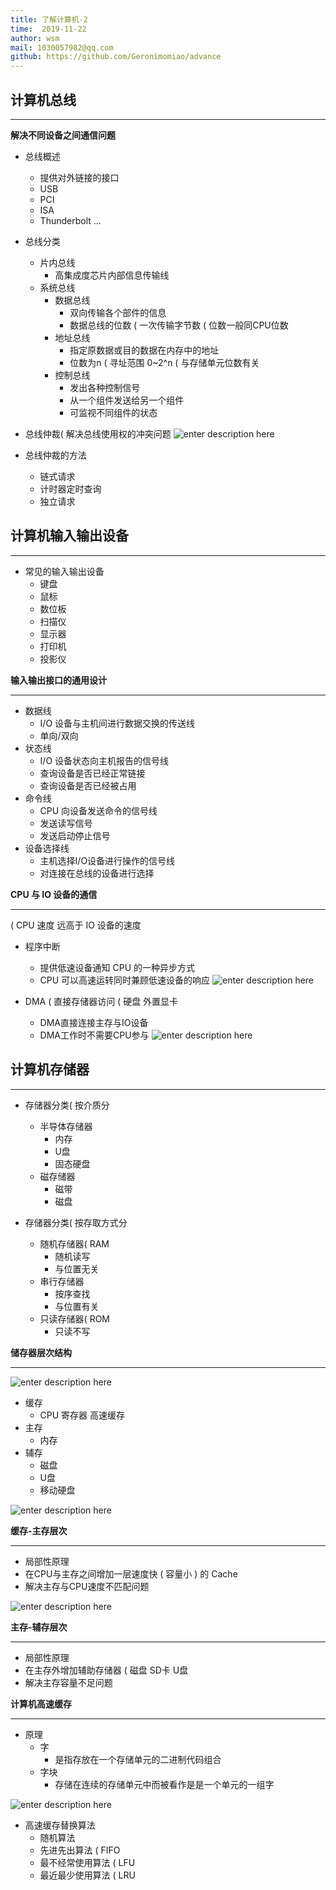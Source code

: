 ```yaml
---
title: 了解计算机-2
time:  2019-11-22
author: wsm
mail: 1030057982@qq.com
github: https://github.com/Geronimomiao/advance
---
```


## 计算机总线
****
**解决不同设备之间通信问题**
* 总线概述
	*  提供对外链接的接口
	*  USB
	*  PCI
	*  ISA
	*  Thunderbolt ...
* 总线分类
	* 片内总线
		* 高集成度芯片内部信息传输线 
	* 系统总线
		* 数据总线
			* 双向传输各个部件的信息
			* 数据总线的位数 ( 一次传输字节数   ( 位数一般同CPU位数
		* 地址总线
			* 指定原数据或目的数据在内存中的地址
			* 位数为n ( 寻址范围 0~2^n ( 与存储单元位数有关  
		* 控制总线
			* 发出各种控制信号
			* 从一个组件发送给另一个组件
			* 可监视不同组件的状态

* 总线仲裁( 解决总线使用权的冲突问题 
![enter description here](https://img.wsmpage.cn/learning/2019-11-22/1574403134851.png)

* 总线仲裁的方法
	* 链式请求
	* 计时器定时查询
	* 独立请求 


## 计算机输入输出设备
****
* 常见的输入输出设备
	* 键盘
	* 鼠标 
	* 数位板
	* 扫描仪
	* 显示器
	* 打印机
	* 投影仪 


**输入输出接口的通用设计**
****
* 数据线
	* I/O 设备与主机间进行数据交换的传送线
	* 单向/双向 
* 状态线
	* I/O 设备状态向主机报告的信号线
	* 查询设备是否已经正常链接
	* 查询设备是否已经被占用
* 命令线
	* CPU 向设备发送命令的信号线
	* 发送读写信号 
	* 发送启动停止信号 
* 设备选择线
	* 主机选择I/O设备进行操作的信号线
	* 对连接在总线的设备进行选择 

**CPU 与 IO 设备的通信**
****
( CPU 速度 远高于 IO 设备的速度
* 程序中断
	* 提供低速设备通知 CPU 的一种异步方式
	* CPU 可以高速运转同时兼顾低速设备的响应
![enter description here](https://img.wsmpage.cn/learning/2019-11-22/1574422805110.png)

* DMA ( 直接存储器访问 ( 硬盘 外置显卡
	* DMA直接连接主存与IO设备
	* DMA工作时不需要CPU参与 
![enter description here](https://img.wsmpage.cn/learning/2019-11-22/1574423042383.png)


## 计算机存储器
****
* 存储器分类( 按介质分
	* 半导体存储器
		* 内存
		* U盘
		* 固态硬盘 
	* 磁存储器 
		* 磁带
		* 磁盘 

* 存储器分类( 按存取方式分
	* 随机存储器( RAM
		* 随机读写
		* 与位置无关
	* 串行存储器
		* 按序查找
		* 与位置有关
	* 只读存储器( ROM
		* 只读不写     
		
		
**储存器层次结构**
****
![enter description here](https://img.wsmpage.cn/learning/2019-11-22/1574424453672.png)

* 缓存 
	* CPU 寄存器 高速缓存
* 主存
	* 内存
* 辅存
	* 磁盘
	* U盘
	* 移动硬盘

![enter description here](https://img.wsmpage.cn/learning/2019-11-22/1574424722800.png)    

**缓存-主存层次**
****
* 局部性原理
* 在CPU与主存之间增加一层速度快 ( 容量小 ) 的 Cache
* 解决主存与CPU速度不匹配问题

![enter description here](https://img.wsmpage.cn/learning/2019-11-22/1574424961595.png)

**主存-辅存层次**
****
* 局部性原理
* 在主存外增加辅助存储器 ( 磁盘 SD卡 U盘
* 解决主存容量不足问题

**计算机高速缓存**
****
* 原理
	* 字
		* 是指存放在一个存储单元的二进制代码组合
	*  字块
		* 存储在连续的存储单元中而被看作是是一个单元的一组字

![enter description here](https://img.wsmpage.cn/learning/2019-11-22/1574432666573.png)


* 高速缓存替换算法
	* 随机算法
	* 先进先出算法 ( FIFO
	* 最不经常使用算法 ( LFU
	* 最近最少使用算法 ( LRU  